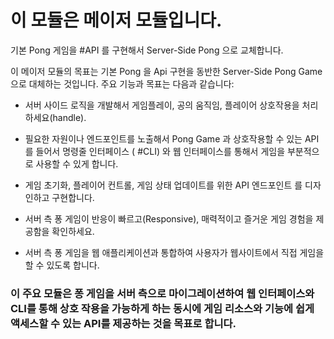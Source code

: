 # 이 모듈은 메이저 모듈입니다.

기본 Pong 게임을 #API 를 구현해서 Server-Side Pong 으로 교체합니다.

이 메이저 모듈의 목표는 기본 Pong 을 Api 구현을 동반한 Server-Side Pong Game 으로 대체하는 것입니다. 주요 기능과 목표는 다음과 같습니다:

- 서버 사이드 로직을 개발해서 게임플레이, 공의 움직임, 플레이어 상호작용을 처리하세요(handle).

- 필요한 자원이나 엔드포인트를 노출해서 Pong Game 과 상호작용할 수 있는 API 를 들어서 명령줄 인터페이스 ( #CLI) 와 웹 인터페이스를 통해서 게임을 부분적으로 사용할 수 있게 합니다.

- 게임 초기화, 플레이어 컨트롤, 게임 상태 업데이트를 위한 API 엔드포인트 를 디자인하고 구현합니다.

- 서버 측 퐁 게임이 반응이 빠르고(Responsive), 매력적이고 즐거운 게임 경험을 제공함을 확인하세요.

- 서버 측 퐁 게임을 웹 애플리케이션과 통합하여 사용자가 웹사이트에서 직접 게임을 할 수 있도록 합니다.

### 이 주요 모듈은 퐁 게임을 서버 측으로 마이그레이션하여 웹 인터페이스와 CLI를 통해 상호 작용을 가능하게 하는 동시에 게임 리소스와 기능에 쉽게 액세스할 수 있는 API를 제공하는 것을 목표로 합니다.